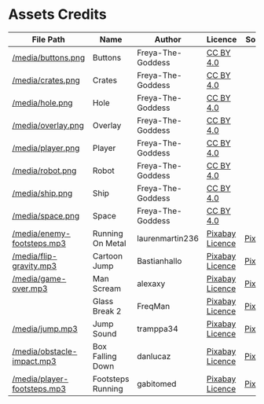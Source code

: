# Assets Credits
| File Path                                                  | Name              | Author            | Licence                                                   | Source                                                                |
| ---------------------------------------------------------- | ----------------- |------------------ | --------------------------------------------------------- | --------------------------------------------------------------------- |
| [/media/buttons.png](/media/buttons.png)                   | Buttons           | Freya-The-Goddess | [CC BY 4.0](https://creativecommons.org/licenses/by/4.0/) |                                                                       |
| [/media/crates.png](/media/crates.png)                     | Crates            | Freya-The-Goddess | [CC BY 4.0](https://creativecommons.org/licenses/by/4.0/) |                                                                       |
| [/media/hole.png](/media/hole.png)                         | Hole              | Freya-The-Goddess | [CC BY 4.0](https://creativecommons.org/licenses/by/4.0/) |                                                                       |
| [/media/overlay.png](/media/overlay.png)                   | Overlay           | Freya-The-Goddess | [CC BY 4.0](https://creativecommons.org/licenses/by/4.0/) |                                                                       |
| [/media/player.png](/media/player.png)                     | Player            | Freya-The-Goddess | [CC BY 4.0](https://creativecommons.org/licenses/by/4.0/) |                                                                       |
| [/media/robot.png](/media/robot.png)                       | Robot             | Freya-The-Goddess | [CC BY 4.0](https://creativecommons.org/licenses/by/4.0/) |                                                                       |
| [/media/ship.png](/media/ship.png)                         | Ship              | Freya-The-Goddess | [CC BY 4.0](https://creativecommons.org/licenses/by/4.0/) |                                                                       |
| [/media/space.png](/media/space.png)                       | Space             | Freya-The-Goddess | [CC BY 4.0](https://creativecommons.org/licenses/by/4.0/) |                                                                       |
| [/media/enemy-footsteps.mp3](/media/enemy-footsteps.mp3)   | Running On Metal  | laurenmartin236   | [Pixabay Licence](https://pixabay.com/service/license/)   | [Pixabay](https://pixabay.com/sound-effects/running-on-metal-74791/)  |
| [/media/flip-gravity.mp3](/media/flip-gravity.mp3)         | Cartoon Jump      | Bastianhallo      | [Pixabay Licence](https://pixabay.com/service/license/)   | [Pixabay](https://pixabay.com/sound-effects/cartoon-jump-6462/)       |
| [/media/game-over.mp3](/media/game-over.mp3)               | Man Scream        | alexaxy           | [Pixabay Licence](https://pixabay.com/service/license/)   | [Pixabay](https://pixabay.com/sound-effects/man-scream-7049/)         |
|                                                            | Glass Break 2     | FreqMan           | [Pixabay Licence](https://pixabay.com/service/license/)   | [Pixabay](https://pixabay.com/sound-effects/glass-break-2-80964/)     |
| [/media/jump.mp3](/media/jump.mp3)                         | Jump Sound        | tramppa34         | [Pixabay Licence](https://pixabay.com/service/license/)   | [Pixabay](https://pixabay.com/sound-effects/jump-sound-14839/)        |
| [/media/obstacle-impact.mp3](/media/obstacle-impact.mp3)   | Box Falling Down  | danlucaz          | [Pixabay Licence](https://pixabay.com/service/license/)   | [Pixabay](https://pixabay.com/sound-effects/box-falling-down-97295/)  |
| [/media/player-footsteps.mp3](/media/player-footsteps.mp3) | Footsteps Running | gabitomed         | [Pixabay Licence](https://pixabay.com/service/license/)   | [Pixabay](https://pixabay.com/sound-effects/footsteps-running-40448/) |